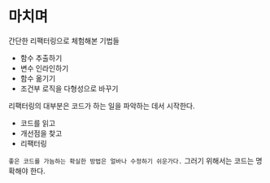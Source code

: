 # 마치며

간단한 리팩터링으로 체험해본 기법들

-   함수 추출하기
-   변수 인라인하기
-   함수 옮기기
-   조건부 로직을 다형성으로 바꾸기

리팩터링의 대부분은 코드가 하는 일을 파악하는 데서 시작한다.

-   코드를 읽고
-   개선점을 찾고
-   리팩터링

`좋은 코드를 가늠하는 확실한 방법은 얼바나 수정하기 쉬운가다.` 그러기 위해서는 코드는 명확해야 한다.
